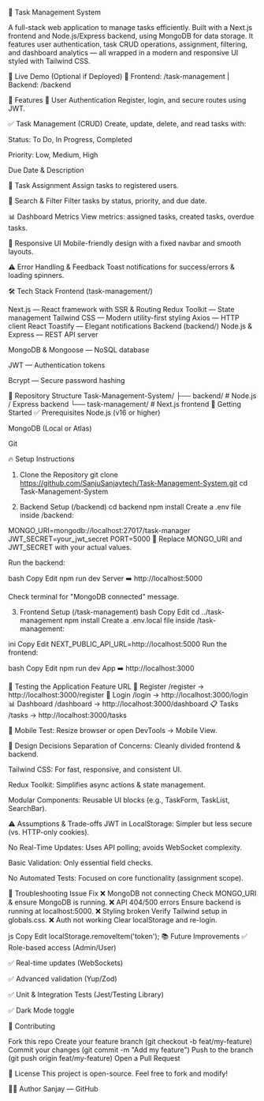 🚀 Task Management System


A full-stack web application to manage tasks efficiently. Built with a Next.js frontend and Node.js/Express backend, using MongoDB for data storage. It features user authentication, task CRUD operations, assignment, filtering, and dashboard analytics — all wrapped in a modern and responsive UI styled with Tailwind CSS.

🔗 Live Demo (Optional if Deployed)
📂 Frontend: /task-management | Backend: /backend

🌟 Features
🔐 User Authentication
Register, login, and secure routes using JWT.

✅ Task Management (CRUD)
Create, update, delete, and read tasks with:

Status: To Do, In Progress, Completed

Priority: Low, Medium, High

Due Date & Description

👥 Task Assignment
Assign tasks to registered users.

🔎 Search & Filter
Filter tasks by status, priority, and due date.

📊 Dashboard Metrics
View metrics: assigned tasks, created tasks, overdue tasks.

📱 Responsive UI
Mobile-friendly design with a fixed navbar and smooth layouts.

⚠️ Error Handling & Feedback
Toast notifications for success/errors & loading spinners.

🛠️ Tech Stack
Frontend (task-management/)

Next.js — React framework with SSR & Routing
Redux Toolkit — State management
Tailwind CSS — Modern utility-first styling
Axios — HTTP client
React Toastify — Elegant notifications
Backend (backend/)
Node.js & Express — REST API server

MongoDB & Mongoose — NoSQL database

JWT — Authentication tokens

Bcrypt — Secure password hashing

📂 Repository Structure
Task-Management-System/
├── backend/           # Node.js / Express backend
└── task-management/   # Next.js frontend
🚀 Getting Started
✅ Prerequisites
Node.js (v16 or higher)

MongoDB (Local or Atlas)

Git

🔥 Setup Instructions
1. Clone the Repository
git clone https://github.com/SanjuSanjaytech/Task-Management-System.git
cd Task-Management-System


3. Backend Setup (/backend)
cd backend
npm install
Create a .env file inside /backend:

MONGO_URI=mongodb://localhost:27017/task-manager
JWT_SECRET=your_jwt_secret
PORT=5000
🔄 Replace MONGO_URI and JWT_SECRET with your actual values.

Run the backend:

bash
Copy
Edit
npm run dev
Server ➡️ http://localhost:5000

Check terminal for "MongoDB connected" message.

3. Frontend Setup (/task-management)
bash
Copy
Edit
cd ../task-management
npm install
Create a .env.local file inside /task-management:

ini
Copy
Edit
NEXT_PUBLIC_API_URL=http://localhost:5000
Run the frontend:

bash
Copy
Edit
npm run dev
App ➡️ http://localhost:3000

🧪 Testing the Application
Feature	URL
🔐 Register	/register → http://localhost:3000/register
🔐 Login	/login → http://localhost:3000/login
📊 Dashboard	/dashboard → http://localhost:3000/dashboard
📋 Tasks	/tasks → http://localhost:3000/tasks

📱 Mobile Test: Resize browser or open DevTools → Mobile View.

🎯 Design Decisions
Separation of Concerns: Cleanly divided frontend & backend.

Tailwind CSS: For fast, responsive, and consistent UI.

Redux Toolkit: Simplifies async actions & state management.

Modular Components: Reusable UI blocks (e.g., TaskForm, TaskList, SearchBar).

⚠️ Assumptions & Trade-offs
JWT in LocalStorage: Simpler but less secure (vs. HTTP-only cookies).

No Real-Time Updates: Uses API polling; avoids WebSocket complexity.

Basic Validation: Only essential field checks.

No Automated Tests: Focused on core functionality (assignment scope).

🐛 Troubleshooting
Issue	Fix
❌ MongoDB not connecting	Check MONGO_URI & ensure MongoDB is running.
❌ API 404/500 errors	Ensure backend is running at localhost:5000.
❌ Styling broken	Verify Tailwind setup in globals.css.
❌ Auth not working	Clear localStorage and re-login.

js
Copy
Edit
localStorage.removeItem('token');
📚 Future Improvements
✅ Role-based access (Admin/User)

✅ Real-time updates (WebSockets)

✅ Advanced validation (Yup/Zod)

✅ Unit & Integration Tests (Jest/Testing Library)

✅ Dark Mode toggle

🤝 Contributing

Fork this repo
Create your feature branch (git checkout -b feat/my-feature)
Commit your changes (git commit -m "Add my feature")
Push to the branch (git push origin feat/my-feature)
Open a Pull Request

📄 License
This project is open-source. Feel free to fork and modify!

👨‍💻 Author
Sanjay — GitHub

